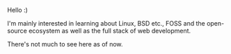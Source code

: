 Hello :)

I'm mainly interested in learning about Linux, BSD etc., FOSS and the open-source ecosystem as well as the full stack of web development. 

There's not much to see here as of now. 
